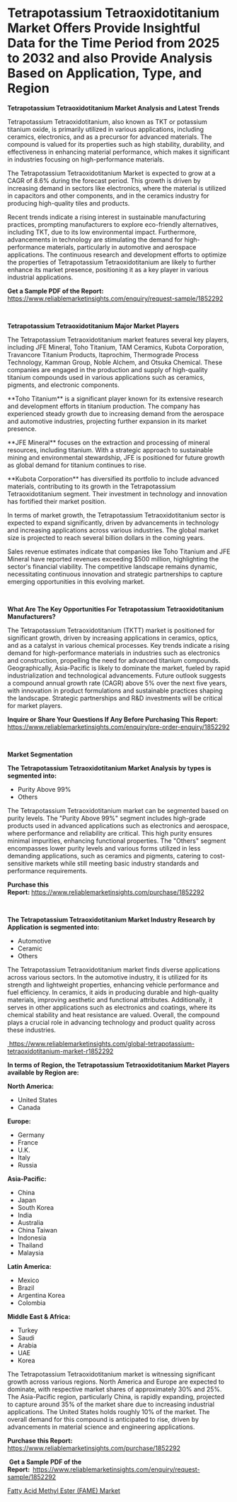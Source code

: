<p><h1>Tetrapotassium Tetraoxidotitanium Market Offers Provide Insightful Data for the Time Period from 2025 to 2032 and also Provide Analysis Based on Application, Type, and Region</h1></p><p><strong>Tetrapotassium Tetraoxidotitanium Market Analysis and Latest Trends</strong></p>
<p><p>Tetrapotassium Tetraoxidotitanium, also known as TKT or potassium titanium oxide, is primarily utilized in various applications, including ceramics, electronics, and as a precursor for advanced materials. The compound is valued for its properties such as high stability, durability, and effectiveness in enhancing material performance, which makes it significant in industries focusing on high-performance materials.</p><p>The Tetrapotassium Tetraoxidotitanium Market is expected to grow at a CAGR of 8.6% during the forecast period. This growth is driven by increasing demand in sectors like electronics, where the material is utilized in capacitors and other components, and in the ceramics industry for producing high-quality tiles and products. </p><p>Recent trends indicate a rising interest in sustainable manufacturing practices, prompting manufacturers to explore eco-friendly alternatives, including TKT, due to its low environmental impact. Furthermore, advancements in technology are stimulating the demand for high-performance materials, particularly in automotive and aerospace applications. The continuous research and development efforts to optimize the properties of Tetrapotassium Tetraoxidotitanium are likely to further enhance its market presence, positioning it as a key player in various industrial applications.</p></p>
<p><strong>Get a Sample PDF of the Report:&nbsp;</strong> <a href="https://www.reliablemarketinsights.com/enquiry/request-sample/1852292?utm_campaign=2180&utm_medium=2&utm_source=Github&utm_content=ia&utm_term=03022025&utm_id=tetrapotassium-tetraoxidotitanium">https://www.reliablemarketinsights.com/enquiry/request-sample/1852292</a></p>
<p>&nbsp;</p>
<p><strong>Tetrapotassium Tetraoxidotitanium Major Market Players</strong></p>
<p><p>The Tetrapotassium Tetraoxidotitanium market features several key players, including JFE Mineral, Toho Titanium, TAM Ceramics, Kubota Corporation, Travancore Titanium Products, Itaprochim, Thermograde Process Technology, Kamman Group, Noble Alchem, and Otsuka Chemical. These companies are engaged in the production and supply of high-quality titanium compounds used in various applications such as ceramics, pigments, and electronic components.</p><p>**Toho Titanium** is a significant player known for its extensive research and development efforts in titanium production. The company has experienced steady growth due to increasing demand from the aerospace and automotive industries, projecting further expansion in its market presence.</p><p>**JFE Mineral** focuses on the extraction and processing of mineral resources, including titanium. With a strategic approach to sustainable mining and environmental stewardship, JFE is positioned for future growth as global demand for titanium continues to rise.</p><p>**Kubota Corporation** has diversified its portfolio to include advanced materials, contributing to its growth in the Tetrapotassium Tetraoxidotitanium segment. Their investment in technology and innovation has fortified their market position.</p><p>In terms of market growth, the Tetrapotassium Tetraoxidotitanium sector is expected to expand significantly, driven by advancements in technology and increasing applications across various industries. The global market size is projected to reach several billion dollars in the coming years. </p><p> </p><p>Sales revenue estimates indicate that companies like Toho Titanium and JFE Mineral have reported revenues exceeding $500 million, highlighting the sector's financial viability. The competitive landscape remains dynamic, necessitating continuous innovation and strategic partnerships to capture emerging opportunities in this evolving market.</p></p>
<p>&nbsp;</p>
<p><strong>What Are The Key Opportunities For Tetrapotassium Tetraoxidotitanium Manufacturers?</strong></p>
<p><p>The Tetrapotassium Tetraoxidotitanium (TKTT) market is positioned for significant growth, driven by increasing applications in ceramics, optics, and as a catalyst in various chemical processes. Key trends indicate a rising demand for high-performance materials in industries such as electronics and construction, propelling the need for advanced titanium compounds. Geographically, Asia-Pacific is likely to dominate the market, fueled by rapid industrialization and technological advancements. Future outlook suggests a compound annual growth rate (CAGR) above 5% over the next five years, with innovation in product formulations and sustainable practices shaping the landscape. Strategic partnerships and R&D investments will be critical for market players.</p></p>
<p><strong>Inquire or Share Your Questions If Any Before Purchasing This Report:</strong> <a href="https://www.reliablemarketinsights.com/enquiry/pre-order-enquiry/1852292?utm_campaign=2180&utm_medium=2&utm_source=Github&utm_content=ia&utm_term=03022025&utm_id=tetrapotassium-tetraoxidotitanium">https://www.reliablemarketinsights.com/enquiry/pre-order-enquiry/1852292</a></p>
<p>&nbsp;</p>
<p><strong>Market Segmentation</strong></p>
<p><strong>The Tetrapotassium Tetraoxidotitanium Market Analysis by types is segmented into:</strong></p>
<p><ul><li>Purity Above 99%</li><li>Others</li></ul></p>
<p><p>The Tetrapotassium Tetraoxidotitanium market can be segmented based on purity levels. The "Purity Above 99%" segment includes high-grade products used in advanced applications such as electronics and aerospace, where performance and reliability are critical. This high purity ensures minimal impurities, enhancing functional properties. The "Others" segment encompasses lower purity levels and various forms utilized in less demanding applications, such as ceramics and pigments, catering to cost-sensitive markets while still meeting basic industry standards and performance requirements.</p></p>
<p><strong>Purchase this Report:&nbsp;</strong><a href="https://www.reliablemarketinsights.com/purchase/1852292?utm_campaign=2180&utm_medium=2&utm_source=Github&utm_content=ia&utm_term=03022025&utm_id=tetrapotassium-tetraoxidotitanium">https://www.reliablemarketinsights.com/purchase/1852292</a></p>
<p>&nbsp;</p>
<p><strong>The Tetrapotassium Tetraoxidotitanium Market Industry Research by Application is segmented into:</strong></p>
<p><ul><li>Automotive</li><li>Ceramic</li><li>Others</li></ul></p>
<p><p>The Tetrapotassium Tetraoxidotitanium market finds diverse applications across various sectors. In the automotive industry, it is utilized for its strength and lightweight properties, enhancing vehicle performance and fuel efficiency. In ceramics, it aids in producing durable and high-quality materials, improving aesthetic and functional attributes. Additionally, it serves in other applications such as electronics and coatings, where its chemical stability and heat resistance are valued. Overall, the compound plays a crucial role in advancing technology and product quality across these industries.</p></p>
<p><a href="https://www.reliablemarketinsights.com/global-tetrapotassium-tetraoxidotitanium-market-r1852292?utm_campaign=2180&utm_medium=2&utm_source=Github&utm_content=ia&utm_term=03022025&utm_id=tetrapotassium-tetraoxidotitanium">&nbsp;https://www.reliablemarketinsights.com/global-tetrapotassium-tetraoxidotitanium-market-r1852292</a></p>
<p><strong>In terms of Region, the Tetrapotassium Tetraoxidotitanium Market Players available by Region are:</strong></p>
<p>
    <p> <strong> North America: </strong>
        <ul>
            <li>United States</li>
            <li>Canada</li>
        </ul>
        </p> 
    <p> <strong> Europe: </strong>
        <ul>
            <li>Germany</li>
            <li>France</li>
            <li>U.K.</li>
            <li>Italy</li>
            <li>Russia</li>
        </ul>
        </p> 
    <p> <strong> Asia-Pacific: </strong>
        <ul>
            <li>China</li>
            <li>Japan</li>
            <li>South Korea</li>
            <li>India</li>
            <li>Australia</li>
            <li>China Taiwan</li>
            <li>Indonesia</li>
            <li>Thailand</li>
            <li>Malaysia</li>
        </ul>
        </p> 
    <p> <strong> Latin America: </strong>
        <ul>
            <li>Mexico</li>
            <li>Brazil</li>
            <li>Argentina Korea</li>
            <li>Colombia</li>
        </ul>
        </p> 
    <p> <strong> Middle East & Africa: </strong>
        <ul>
            <li>Turkey</li>
            <li>Saudi</li>
            <li>Arabia</li>
            <li>UAE</li>
            <li>Korea</li>
        </ul>
    </p>
    </p>
<p><p>The Tetrapotassium Tetraoxidotitanium market is witnessing significant growth across various regions. North America and Europe are expected to dominate, with respective market shares of approximately 30% and 25%. The Asia-Pacific region, particularly China, is rapidly expanding, projected to capture around 35% of the market share due to increasing industrial applications. The United States holds roughly 10% of the market. The overall demand for this compound is anticipated to rise, driven by advancements in material science and engineering applications.</p></p>
<p><strong>Purchase this Report: </strong><a href="https://www.reliablemarketinsights.com/purchase/1852292?utm_campaign=2180&utm_medium=2&utm_source=Github&utm_content=ia&utm_term=03022025&utm_id=tetrapotassium-tetraoxidotitanium">https://www.reliablemarketinsights.com/purchase/1852292</a></p>
<p>&nbsp;<strong>Get a Sample PDF of the Report:&nbsp;&nbsp;</strong><a href="https://www.reliablemarketinsights.com/enquiry/request-sample/1852292?utm_campaign=2180&utm_medium=2&utm_source=Github&utm_content=ia&utm_term=03022025&utm_id=tetrapotassium-tetraoxidotitanium">https://www.reliablemarketinsights.com/enquiry/request-sample/1852292</a></p>
<p><strong></strong></p>
<p><p><a href="https://github.com/lindaopodray/Market-Research-Report-List-1/blob/main/fatty-acid-methyl-ester-fame-market.md?utm_campaign=2180&utm_medium=2&utm_source=Github&utm_content=ia&utm_term=03022025&utm_id=tetrapotassium-tetraoxidotitanium">Fatty Acid Methyl Ester (FAME) Market</a></p></p>